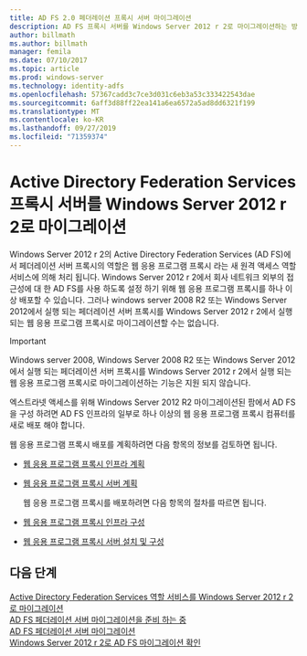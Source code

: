 ```yaml
---
title: AD FS 2.0 페더레이션 프록시 서버 마이그레이션
description: AD FS 프록시 서버를 Windows Server 2012 r 2로 마이그레이션하는 방법에 대 한 정보를 제공 합니다.
author: billmath
ms.author: billmath
manager: femila
ms.date: 07/10/2017
ms.topic: article
ms.prod: windows-server
ms.technology: identity-adfs
ms.openlocfilehash: 57367cadd3c7ce3d031c6eb3a53c333422543dae
ms.sourcegitcommit: 6aff3d88ff22ea141a6ea6572a5ad8dd6321f199
ms.translationtype: MT
ms.contentlocale: ko-KR
ms.lasthandoff: 09/27/2019
ms.locfileid: "71359374"
---
```

# <a name="migrate-the-active-directory-federation-services-proxy-server-to-windows-server-2012-r2"></a>Active Directory Federation Services 프록시 서버를 Windows Server 2012 r 2로 마이그레이션

Windows Server 2012 r 2의 Active Directory Federation Services (AD FS)에서 페더레이션 서버 프록시의 역할은 웹 응용 프로그램 프록시 라는 새 원격 액세스 역할 서비스에 의해 처리 됩니다. Windows Server 2012 r 2에서 회사 네트워크 외부의 접근성에 대 한 AD FS를 사용 하도록 설정 하기 위해 웹 응용 프로그램 프록시를 하나 이상 배포할 수 있습니다. 그러나 windows server 2008 R2 또는 Windows Server 2012에서 실행 되는 페더레이션 서버 프록시를 Windows Server 2012 r 2에서 실행 되는 웹 응용 프로그램 프록시로 마이그레이션할 수는 없습니다.  
  
> [!IMPORTANT]
>  Windows server 2008, Windows Server 2008 R2 또는 Windows Server 2012에서 실행 되는 페더레이션 서버 프록시를 Windows Server 2012 r 2에서 실행 되는 웹 응용 프로그램 프록시로 마이그레이션하는 기능은 지원 되지 않습니다.  
  
엑스트라넷 액세스를 위해 Windows Server 2012 R2 마이그레이션된 팜에서 AD FS을 구성 하려면 AD FS 인프라의 일부로 하나 이상의 웹 응용 프로그램 프록시 컴퓨터를 새로 배포 해야 합니다.  
  
웹 응용 프로그램 프록시 배포를 계획하려면 다음 항목의 정보를 검토하면 됩니다.  
  
- [웹 응용 프로그램 프록시 인프라 계획](https://technet.microsoft.com/library/dn383648.aspx)  
  
- [웹 응용 프로그램 프록시 서버 계획](https://technet.microsoft.com/library/dn383647.aspx)  
  
  웹 응용 프로그램 프록시를 배포하려면 다음 항목의 절차를 따르면 됩니다.  
  
- [웹 응용 프로그램 프록시 인프라 구성](https://technet.microsoft.com/library/dn383644.aspx)  
  
- [웹 응용 프로그램 프록시 서버 설치 및 구성](https://technet.microsoft.com/library/dn383662.aspx)  
  
## <a name="next-steps"></a>다음 단계
 [Active Directory Federation Services 역할 서비스를 Windows Server 2012 r 2로 마이그레이션](migrate-ad-fs-service-role-to-windows-server-r2.md)   
 [AD FS 페더레이션 서버 마이그레이션을 준비 하는 중](prepare-migrate-ad-fs-server-r2.md)   
 [AD FS 페더레이션 서버 마이그레이션](migrate-ad-fs-fed-server-r2.md)    
 [Windows Server 2012 r 2로 AD FS 마이그레이션 확인](verify-ad-fs-migration.md)

